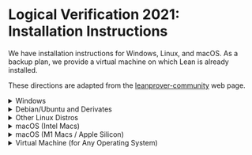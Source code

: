 # Logical Verification 2021: Installation Instructions

We have installation instructions for Windows, Linux, and macOS. As a backup
plan, we provide a virtual machine on which Lean is already installed.

These directions are adapted from the
[leanprover-community](https://leanprover-community.github.io/get_started.html#regular-install)
web page.

<details><summary>Windows</summary>


## Windows

These instructions are also covered in a [YouTube video](https://www.youtube.com/watch?v=y3GsHIe4wZ4).
This does not include the "Install our Logical Verification Repository" step.


### Get Lean

* Install Git for Windows: https://gitforwindows.org/.
  Accept all default answers during the installation
  (or, if you would like to minimize the installation,
  you may deselect all components on the "Select components"
  question).

* Start the newly installed `Git Bash` by searching for it in the Windows
  search bar.

* In Git Bash, run the command `curl https://raw.githubusercontent.com/leanprover/elan/master/elan-init.sh -sSf | sh`.

* Press `[Enter]` to proceed with the installation.

* Run `echo 'PATH="$HOME/.elan/bin:$PATH"' >> $HOME/.profile`.

* Close Git Bash.


### Get Python

* Download the latest version of python [here](https://www.python.org/downloads/).

* Run the downloaded file (`python-3.x.x.exe`)

* Check `Add Python 3.x to PATH`.

* Choose the default installation.

* Open Git Bash (type `git bash` in the Start Menu)

* Run `which python`
  * The expected output is something like `/c/Users/<user>/AppData/Local/Programs/Python/Pythonxx-xx/python`. In this case, proceed to the next step.
  * If it's something like `/c/Users/<user>/AppData/Local/Microsoft/WindowsApps/python`, then
    * Did you follow the instruction to select `Add Python 3.x to PATH` during the installation?
      * If not, re-run the python installer to uninstall python and try again.
    * Otherwise, you need to disable a Windows setting.
      * Type `manage app execution aliases` into the Windows search prompt (start menu) and open the corresponding System Settings page.
      * There should be two entries `App Installer python.exe` and `App Installer python3.exe`. Ensure that both of these are set to `Off`.
    * Close and reopen Git Bash and restart this step.
  * If it is any other directory, you might have an existing version of Python. Ask the TAs for help.
  * If you get `command not found`, you should add the Python directory to your path. Google how to do this, or ask the TAs.

* Run `cp "$(which python)" "$(which python)"3`. This ensures that we can use the command `python3` to call Python.

* Test whether everything is working by typing `python3 --version` and `pip3 --version`. If both commands give a short output and no error, everything is set up correctly.
  * If `pip3 --version` doesn't give any output, run the command `python3 -m pip install --upgrade pip`, which should fix it.


### Configure Git

* Run `git config --global core.autocrlf input` in Git Bash.


### Install Lean Tools

* in Git Bash, run

  ```bash
  pip3 install mathlibtools
  ```


### Install and Configure the Editor

* Install [VS Code](https://code.visualstudio.com/).

* Launch VS Code.

* Click on the extension icon ![(image of icon)](img/new-extensions-icon.png)
  (or ![(image of icon)](img/extensions-icon.png) in older versions) in the side bar on the left edge of
  the screen (or press <kbd>Shift</kbd><kbd>Ctrl</kbd><kbd>X</kbd>) and search for `leanprover`.

* Click "install" (In old versions of VS Code, you might need to click "reload" afterwards)

* Setup the default profile:

  * If you're using `git bash`, press `ctrl-shift-p` to open the command palette, and type
    `Select Default Profile`, then select `git bash` from the menu.

* Restart VS Code.

* Verify Lean is working, for example by saving a file `test.lean` and entering `#eval 1+1`.
  A green line should appear underneath `#eval 1+1`, and hovering the mouse over it you should see `2`
  displayed.


### Install Our Logical Verification Repository

* Close VSCode.

* Open Git Bash.

* In Git Bash, use `cd` to go to the directory you want to place the project in
  (a new folder will be created for it at that location). For instance, you can
  use `cd ~/Documents` to go to your personal Documents folder.

* Run these commands in Git Bash:

  ```bash
  leanproject get blanchette/logical_verification_2021
  cd logical_verification_2021
  lean --make lean
  ```

  The last command should produce a long list of warnings and errors which you
  can ignore.

* Launch VSCode.

* In the `File` menu, click `Open Folder`, and choose the folder
  `logical_verification_2021` (not one of its subfolders). If you used
  `~/Documents` above, it will be located in your `Documents` folder.

* In the file explorer on the left-hand side, you will find all exercises and
  homework in the `lean` folder, as we upload them.

* You can retrieve the newest exercises and homework that we upload by clicking
  the two arrows forming a circle in the bottom left corner.

</details>

<details><summary>Debian/Ubuntu and Derivates</summary>


## Debian/Ubuntu and Derivates

These instructions are also in a [YouTube video](https://www.youtube.com/watch?v=02ff4WrW0FU),
not including the Logical Verification repository details.


### Install Lean

* Open a terminal, enter the following command and hit enter. (This will take
  some time.)

  ```bash
  wget -q https://raw.githubusercontent.com/leanprover-community/mathlib-tools/master/scripts/install_debian.sh && bash install_debian.sh ; rm -f install_debian.sh && source ~/.profile
  ```

* You may have to log out and log in again to make sure that the `lean` command
  is on your `PATH`.


### Install our Logical Verification Repository

* Use `cd` to go to the directory you want to place the project in. (A new
  folder will be created for it at that location.)

  ```bash
  leanproject get blanchette/logical_verification_2021
  cd logical_verification_2021
  lean --make lean
  ```

  The last command should produce a long list of warnings and errors which you
  can ignore.

* Launch VScode, either through your application menu or by typing `code`.

* On the main screen, or in the `File` menu, click `Open Folder`, and choose
  the folder `logical_verification_2021` (not one of its subfolders).

* In the file explorer on the left-hand side, you will find all exercises and
  homework in the `lean` folder, as we upload them.

* You can retrieve the newest exercises and homework that we upload by
  clicking the two arrows forming a circle in the bottom left corner.

</details>

<details><summary>Other Linux Distros</summary>


## Other Linux Distros

Follow [these
instructions](https://leanprover-community.github.io/install/linux.html) and
proceed by the instructions "Install our logical verification repository" for
Debian/Ubunutu above.

</details>

<details><summary>macOS (Intel Macs)</summary>


## macOS (Intel Macs)

These instructions are also in a [YouTube
video](https://www.youtube.com/watch?v=NOGWsCNm_FY&ab_channel=leanprovercommunity),
not including the Logical Verification repository details.


### Install Lean

* Open a terminal, enter the following command and hit enter. (This will take
  some time.)

  ```bash
  /bin/bash -c "$(curl -fsSL https://raw.githubusercontent.com/leanprover-community/mathlib-tools/master/scripts/install_macos.sh)" && source ~/.profile
  ```


### Install our Logical Verification Repository

* Open a terminal.

* Use `cd` to go to the directory you want to place the project in (a new folder
  will be created for it at that location), for example you can use
  `~/Documents`.

  ```bash
  leanproject get blanchette/logical_verification_2021
  cd logical_verification_2021
  lean --make lean
  ```

  The last command should produce a long list of warnings and errors which you
  can ignore.

* Open VScode again.

* In the `File` menu, click `Open`, and choose the folder
  `logical_verification_2021` (not one of its subfolders). If you used
  `~/Documents` above, it will be in the `Documents` folder.

* In the file explorer on the left-hand side, you will find all exercises and
  homework in the `lean` folder, as we upload them.

* You can retrieve the newest exercises and homework that we upload by
  clicking the two arrows forming a circle in the bottom left corner.

</details>

<details><summary>macOS (M1 Macs / Apple Silicon)</summary>

## macOS (M1 Macs / Apple Silicon)

Lean is not yet supported on M1 Macs. Specifically, `elan` – which is otherwise recommended (and installed) as part of the above instructions – will not be able to fetch Lean binaries on these devices.

In the meantime, you can try to set up an Intel installation using Rosetta:

 * [Install an Intel version of homebrew](https://stackoverflow.com/questions/64882584/how-to-run-the-homebrew-installer-under-rosetta-2-on-m1-macbook).

 * Follow [the detailed Lean installation instructions](https://leanprover-community.github.io/install/macos_details.html), ensuring you use the Intel version of homebrew.

* Open a Rosetta terminal.

* Use `cd` to go to the directory you want to place the project in (a new folder
  will be created for it at that location), for example you can use
  `~/Documents`.

  ```bash
  leanproject get blanchette/logical_verification_2021
  cd logical_verification_2021
  lean --make lean
  ```

  The last command should produce a long list of warnings and errors which you
  can ignore.

* Open VScode again.

* In the `File` menu, click `Open`, and choose the folder
  `logical_verification_2021` (not one of its subfolders). If you used
  `~/Documents` above, it will be in the `Documents` folder.

* In the file explorer on the left-hand side, you will find all exercises and
  homework in the `lean` folder, as we upload them.

* You can retrieve the newest exercises and homework that we upload by
  clicking the two arrows forming a circle in the bottom left corner.

There is a [Zulip thread](https://leanprover-community.github.io/archive/stream/113489-new-members/topic/M1.20macs.html)
with some interim further details and advice. If you have trouble, feel free to ask the TAs for help.

</details>

<details><summary>Virtual Machine (for Any Operating System)</summary>

## Virtual Machine

* Download and install [VirtualBox](https://www.virtualbox.org/).
  (Other virtualization software should also work.)

* Download the virtual machine, `logical_verification_2021.ova` (3.3G), from
  [Google Drive](https://drive.google.com/file/d/1wFt7b0REC_8qqnO3CdOExi6iG6HIXZLQ/view).

  SHA256:
  ```
  c0d002a3bdb4b37ec9e69f6accc2e80846e70253a3e3abe7731436b85b93a854  logical_verification_2021.ova
  ```

* Open VirtualBox.

* Import the downloaded file via `File > Import Appliance`. This requires around
  7GB of disk space.

* Start the virtual machine by selecting `logical_verification_2021` and
  clicking the `Start` button. The virtual machine is configured to use 4
  processor cores and up to 5GB of RAM. (You can edit the virtual machine to
  change these values.) It uses around 4GB of RAM if you open all the Lean files
  in VSCode.

* Open VSCode by clicking on the blue ribbon icon on the desktop. VSCode should
  automatically open the folder `~/logical_verification_2021`. In the file
  explorer on the left-hand side, you will find all exercises and homework in
  the `lean` folder, as we upload them.

* You can retrieve the newest exercises and homework that we upload by
  clicking the two arrows forming a circle in the bottom left corner.

* If you need the password for the virtual machine at some point, it is
  `love`.

</details>
